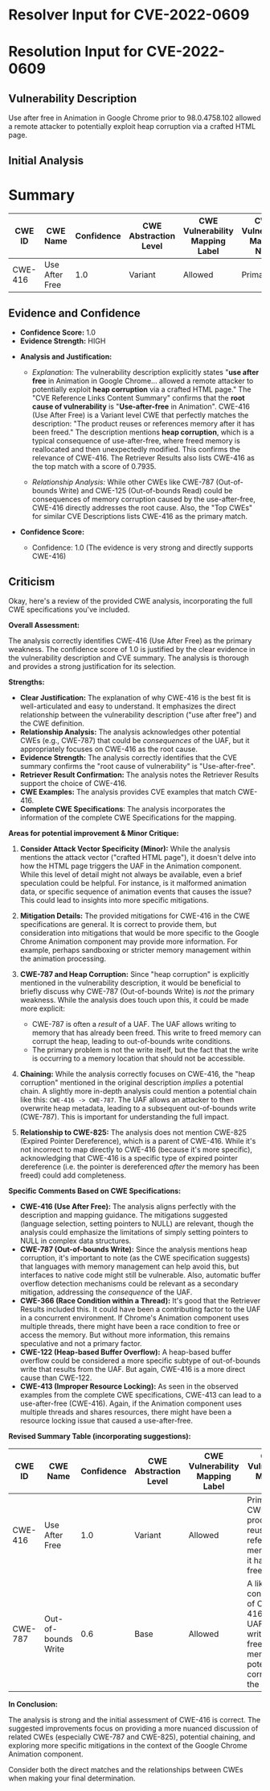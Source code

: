 # Resolver Input for CVE-2022-0609

# Resolution Input for CVE-2022-0609

## Vulnerability Description
Use after free in Animation in Google Chrome prior to 98.0.4758.102 allowed a remote attacker to potentially exploit heap corruption via a crafted HTML page.

## Initial Analysis
# Summary
| CWE ID | CWE Name | Confidence | CWE Abstraction Level | CWE Vulnerability Mapping Label | CWE-Vulnerability Mapping Notes |
|---|---|---|---|---|---|
| CWE-416 | Use After Free | 1.0 | Variant | Allowed | Primary CWE |

## Evidence and Confidence

*   **Confidence Score:** 1.0
*   **Evidence Strength:** HIGH

- **Analysis and Justification:**
  - *Explanation:* The vulnerability description explicitly states "**use after free** in Animation in Google Chrome... allowed a remote attacker to potentially exploit **heap corruption** via a crafted HTML page." The "CVE Reference Links Content Summary" confirms that the **root cause of vulnerability** is "**Use-after-free** in Animation".
  CWE-416 (Use After Free) is a Variant level CWE that perfectly matches the description: "The product reuses or references memory after it has been freed."
  The description mentions **heap corruption**, which is a typical consequence of use-after-free, where freed memory is reallocated and then unexpectedly modified. This confirms the relevance of CWE-416.
  The Retriever Results also lists CWE-416 as the top match with a score of 0.7935.

  - *Relationship Analysis:* While other CWEs like CWE-787 (Out-of-bounds Write) and CWE-125 (Out-of-bounds Read) could be consequences of memory corruption caused by the use-after-free, CWE-416 directly addresses the root cause. Also, the "Top CWEs" for similar CVE Descriptions lists CWE-416 as the primary match.

- **Confidence Score:**
  - Confidence: 1.0 (The evidence is very strong and directly supports CWE-416)

## Criticism
Okay, here's a review of the provided CWE analysis, incorporating the full CWE specifications you've included.

**Overall Assessment:**

The analysis correctly identifies CWE-416 (Use After Free) as the primary weakness. The confidence score of 1.0 is justified by the clear evidence in the vulnerability description and CVE summary. The analysis is thorough and provides a strong justification for its selection.

**Strengths:**

*   **Clear Justification:** The explanation of why CWE-416 is the best fit is well-articulated and easy to understand. It emphasizes the direct relationship between the vulnerability description ("use after free") and the CWE definition.
*   **Relationship Analysis:** The analysis acknowledges other potential CWEs (e.g., CWE-787) that could be *consequences* of the UAF, but it appropriately focuses on CWE-416 as the root cause.
*   **Evidence Strength:** The analysis correctly identifies that the CVE summary confirms the "root cause of vulnerability" is "Use-after-free".
*   **Retriever Result Confirmation:** The analysis notes the Retriever Results support the choice of CWE-416.
* **CWE Examples:** The analysis provides CVE examples that match CWE-416.
* **Complete CWE Specifications**: The analysis incorporates the information of the complete CWE Specifications for the mapping.

**Areas for potential improvement & Minor Critique:**

1.  **Consider Attack Vector Specificity (Minor):** While the analysis mentions the attack vector ("crafted HTML page"), it doesn't delve into how the HTML page triggers the UAF in the Animation component. While this level of detail might not always be available, even a brief speculation could be helpful. For instance, is it malformed animation data, or specific sequence of animation events that causes the issue? This could lead to insights into more specific mitigations.

2.  **Mitigation Details:** The provided mitigations for CWE-416 in the CWE specifications are general. It is correct to provide them, but consideration into mitigations that would be more specific to the Google Chrome Animation component may provide more information. For example, perhaps sandboxing or stricter memory management within the animation processing.

3.  **CWE-787 and Heap Corruption:** Since "heap corruption" is explicitly mentioned in the vulnerability description, it would be beneficial to briefly discuss why CWE-787 (Out-of-bounds Write) is *not* the primary weakness. While the analysis does touch upon this, it could be made more explicit:

    *   CWE-787 is often a *result* of a UAF. The UAF allows writing to memory that has already been freed. This write to freed memory can corrupt the heap, leading to out-of-bounds write conditions.
    *   The primary problem is not the write itself, but the fact that the write is occurring to a memory location that should not be accessible.

4. **Chaining:** While the analysis correctly focuses on CWE-416, the "heap corruption" mentioned in the original description *implies* a potential chain. A slightly more in-depth analysis could mention a potential chain like this: `CWE-416 -> CWE-787`. The UAF allows an attacker to then overwrite heap metadata, leading to a subsequent out-of-bounds write (CWE-787). This is important for understanding the full impact.

5. **Relationship to CWE-825:** The analysis does not mention CWE-825 (Expired Pointer Dereference), which is a parent of CWE-416. While it's not incorrect to map directly to CWE-416 (because it's more specific), acknowledging that CWE-416 is a specific type of expired pointer dereference (i.e. the pointer is dereferenced *after* the memory has been freed) could add completeness.

**Specific Comments Based on CWE Specifications:**

*   **CWE-416 (Use After Free):** The analysis aligns perfectly with the description and mapping guidance. The mitigations suggested (language selection, setting pointers to NULL) are relevant, though the analysis could emphasize the limitations of simply setting pointers to NULL in complex data structures.
*   **CWE-787 (Out-of-bounds Write):** Since the analysis mentions heap corruption, it's important to note (as the CWE specification suggests) that languages with memory management can help avoid this, but interfaces to native code might still be vulnerable. Also, automatic buffer overflow detection mechanisms could be relevant as a secondary mitigation, addressing the *consequence* of the UAF.
*   **CWE-366 (Race Condition within a Thread):** It's good that the Retriever Results included this. It could have been a contributing factor to the UAF in a concurrent environment. If Chrome's Animation component uses multiple threads, there might have been a race condition to free or access the memory. But without more information, this remains speculative and not a primary factor.
*   **CWE-122 (Heap-based Buffer Overflow):** A heap-based buffer overflow could be considered a more specific subtype of out-of-bounds write that results from the UAF. But again, CWE-416 is a more direct cause than CWE-122.
* **CWE-413 (Improper Resource Locking):** As seen in the observed examples from the complete CWE specifications, CWE-413 can lead to a use-after-free (CWE-416). Again, if the Animation component uses multiple threads and shares resources, there might have been a resource locking issue that caused a use-after-free.

**Revised Summary Table (incorporating suggestions):**

| CWE ID | CWE Name | Confidence | CWE Abstraction Level | CWE Vulnerability Mapping Label | CWE-Vulnerability Mapping Notes |
|---|---|---|---|---|---|
| CWE-416 | Use After Free | 1.0 | Variant | Allowed | Primary CWE. The product reuses or references memory after it has been freed. |
| CWE-787 | Out-of-bounds Write | 0.6 | Base | Allowed | A likely consequence of CWE-416, as the UAF allows writing to freed memory, potentially corrupting the heap. |

**In Conclusion:**

The analysis is strong and the initial assessment of CWE-416 is correct. The suggested improvements focus on providing a more nuanced discussion of related CWEs (especially CWE-787 and CWE-825), potential chaining, and exploring more specific mitigations in the context of the Google Chrome Animation component.

Consider both the direct matches and the relationships between CWEs
when making your final determination.
        